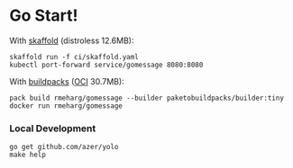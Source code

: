 # Go Start!

With [skaffold](https://skaffold.dev/) (distroless 12.6MB):

```
skaffold run -f ci/skaffold.yaml
kubectl port-forward service/gomessage 8080:8080
```

With [buildpacks](https://buildpacks.io/) ([OCI](https://opencontainers.org/) 30.7MB):

```
pack build rmeharg/gomessage --builder paketobuildpacks/builder:tiny
docker run rmeharg/gomessage
```

### Local Development

```
go get github.com/azer/yolo
make help
```

